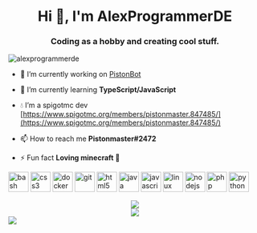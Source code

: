 <h1 align="center">Hi 👋, I'm AlexProgrammerDE</h1>
<h3 align="center">Coding as a hobby and creating cool stuff.</h3>

<p align="left"> <img src="https://komarev.com/ghpvc/?username=alexprogrammerde" alt="alexprogrammerde" /> </p>

- 🔭 I’m currently working on [PistonBot](https://github.com/AlexProgrammerDE/PistonBot)

- 🌱 I’m currently learning **TypeScript/JavaScript**

- 💧 I’m a spigotmc dev [https://www.spigotmc.org/members/pistonmaster.847485/](https://www.spigotmc.org/members/pistonmaster.847485/)

- 📫 How to reach me **Pistonmaster#2472**

- ⚡ Fun fact **Loving minecraft 💖**

<p align="left"><img src="https://www.vectorlogo.zone/logos/gnu_bash/gnu_bash-icon.svg" alt="bash" width="40" height="40"/> <img src="https://devicons.github.io/devicon/devicon.git/icons/css3/css3-original-wordmark.svg" alt="css3" width="40" height="40"/> <img src="https://devicons.github.io/devicon/devicon.git/icons/docker/docker-original-wordmark.svg" alt="docker" width="40" height="40"/> <img src="https://www.vectorlogo.zone/logos/git-scm/git-scm-icon.svg" alt="git" width="40" height="40"/> <img src="https://devicons.github.io/devicon/devicon.git/icons/html5/html5-original-wordmark.svg" alt="html5" width="40" height="40"/> <img src="https://devicons.github.io/devicon/devicon.git/icons/java/java-original-wordmark.svg" alt="java" width="40" height="40"/> <img src="https://devicons.github.io/devicon/devicon.git/icons/javascript/javascript-original.svg" alt="javascript" width="40" height="40"/> <img src="https://devicons.github.io/devicon/devicon.git/icons/linux/linux-original.svg" alt="linux" width="40" height="40"/> <img src="https://devicons.github.io/devicon/devicon.git/icons/nodejs/nodejs-original-wordmark.svg" alt="nodejs" width="40" height="40"/> <img src="https://devicons.github.io/devicon/devicon.git/icons/php/php-original.svg" alt="php" width="40" height="40"/> <img src="https://devicons.github.io/devicon/devicon.git/icons/python/python-original.svg" alt="python" width="40" height="40"/></p>

<center><img align="center" src="https://github-readme-stats.vercel.app/api/top-langs/?username=alexprogrammerde&layout=compact&theme=dark"></center>
                         
<center><img align="center" src="https://github-readme-stats.vercel.app/api?username=alexprogrammerde&show_icons=true&theme=dark"></center>

<center><a href="https://spotify-github-profile.vercel.app/api/view?uid=songraper&redirect=true"><img align="left" src="https://spotify-github-profile.vercel.app/api/view?uid=songraper&cover_image=true"><a/></center>
